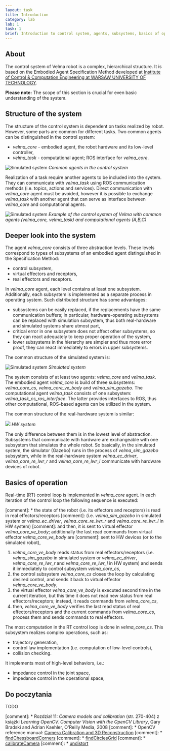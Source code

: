 ```yaml
---
layout: task
title: Introduction
category: lab
lab: 1
task: 1
brief: Introduction to control system, agents, subsystems, basics of operation. The scope of this section is crucial for even basic understanding of the system.
---
```


## About

The control system of Velma robot is a complex, hierarchical structure.
It is based on the Embodied Agent Specification Method developed at
[Institute of Control & Computation Engineering at WARSAW UNIVERSITY OF TECHNOLOGY](https://www.robotyka.ia.pw.edu.pl/).

**Please note:** The scope of this section is crucial for even basic understanding of the system.

## Structure of the system

The structure of the control system is dependent on tasks realized by robot.
However, some parts are common for different tasks.
Two common agents can be distinguished in the control system:

* *velma_core* - embodied agent, the robot hardware and its low-level controller,
* *velma_task* - computational agent; ROS interface for *velma_core*.

![Simulated system]({{site.baseurl}}/public/img/agents.dot.png)
*Common agents in the control system*

Realization of a task require another agents to be included into the system.
They can communicate with *velma_task* using ROS communication methods (i.e. topics, actions and services).
Direct communication with *velma_core* agent must be avoided,
however it is possible to exchange *velma_task* with another agent that
can serve as interface between *velma_core* and computational agents.

![Simulated system]({{site.baseurl}}/public/img/agents_extended.dot.png)
*Example of the control system of Velma with common agents (velma_core, velma_task) and computational agents (A,B,C)*

## Deeper look into the system

The agent *velma_core* consists of three abstraction levels.
These levels correspond to types of subsystems of an embodied agent distinguished in the Specification Method:

* control subsystem,
* virtual effectors and receptors,
* real effectors and receptors.

In *velma_core* agent, each level contains at least one subsystem.
Additionally, each subsystem is implemented as a separate process in operating system.
Such distributed structure has some advantages:

* subsystems can be easily replaced, if the replacements have the same communication buffers;
in particular, hardware-operating subsystems can be replaced with simulation subsystem,
thus both real-hardware and simulated systems share utmost part,
* critical error in one subsystem does not affect other subsystems,
so they can react adequately to keep proper operation of the system,
* lower subsystems in the hierarchy are simpler and thus more error proof,
they can react immediately to errors in upper subsystems.

The common structure of the simulated system is:

![Simulated system]({{site.baseurl}}/public/img/system.dot.png)
*Simulated system*

The system consists of at least two agents: *velma_core* and *velma_task*.
The embodied agent *velma_core* is build of three subsystems: *velma_core_cs*, *velma_core_ve_body* and *velma_sim_gazebo*.
The computational agent *velma_task* consists of one subsystem: *velma_task_cs_ros_interface*.
The latter provides interfaces to ROS, thus other computational, ROS-based agents can be utilized in the system.

The common structure of the real-hardware system is similar:

![]({{site.baseurl}}/public/img/system_hw.dot.png)
*HW system*

The only difference between them is in the lowest level of abstraction.
Subsystems that communicate with hardware are exchangeable with one subsystem that simulates the whole robot.
So basically, in the simulated system, the simulator (Gazebo) runs in the process of *velma_sim_gazebo* subsystem, while in the real-hardware system
*velma_ec_driver*, *velma_core_re_lwr_r* and *velma_core_re_lwr_l* communicate with hardware devices of robot.

## Basics of operation

Real-time (RT) control loop is implemented in *velma_core* agent.
In each iteration of the control loop the following sequence is executed:

[comment]: * the state of the robot (i.e. its effectors and receptors) is read in real effectors/receptors
[comment]: (i.e. *velma_sim_gazebo* in simulated system or *velma_ec_driver*, *velma_core_re_lwr_r* and *velma_core_re_lwr_l* in HW system)
[comment]: and then, it is sent to virtual effector *velma_core_ve_body*; additionally the last read commands from virtual effector *velma_core_ve_body* are
[comment]: sent to HW devices (or to the simulated robot),

1. *velma_core_ve_body* reads status from real effectors/receptors
(i.e. *velma_sim_gazebo* in simulated system or *velma_ec_driver*, *velma_core_re_lwr_r* and *velma_core_re_lwr_l* in HW system)
and sends it immediately to control subsystem *velma_core_cs*,
1. the control subsystem *velma_core_cs* closes the loop by calculating desired control, and sends it back to virtual effector *velma_core_ve_body*,
1. the virtual effector *velma_core_ve_body* is executed second time in the current iteration, but this time it does not read new status from real effectors/receptors;
instead, it reads commands from *velma_core_cs*,
1. then, *velma_core_ve_body* verifies the last read status of real effectors/receptors and the current commands from *velma_core_cs*, process them and sends commands to
real effectors.

The most computation in the RT control loop is done in *velma_core_cs*.
This subsystem realizes complex operations, such as:

* trajectory generation,
* control law implementation (i.e. computation of low-level controls),
* collision checking.

It implements most of high-level behaviors, i.e.:

* impedance control in the joint space,
* impedance control in the operational space,



## Do poczytania
TODO

[comment]: * Rozdział 11: _Camera models and calibration_ (str. 270-404) z książki _Learning OpenCV. Computer Vision with the OpenCV Library_, Gary Bradski and Adrian Kaehler, O'Reilly Media, 2008
[comment]: * OpenCV reference manual: [Camera Calibration and 3D Reconstruction](http://docs.opencv.org/2.4/modules/calib3d/doc/camera_calibration_and_3d_reconstruction.html)
[comment]:  * [findChessboardCorners](http://docs.opencv.org/2.4/modules/calib3d/doc/camera_calibration_and_3d_reconstruction.html#findchessboardcorners)
[comment]:  * [findCirclesGrid](http://docs.opencv.org/2.4/modules/calib3d/doc/camera_calibration_and_3d_reconstruction.html#findcirclesgrid)
[comment]:  * [calibrateCamera](http://docs.opencv.org/2.4/modules/calib3d/doc/camera_calibration_and_3d_reconstruction.html#calibratecamera)
[comment]:  * [undistort](http://docs.opencv.org/2.4/modules/imgproc/doc/geometric_transformations.html#undistort)

